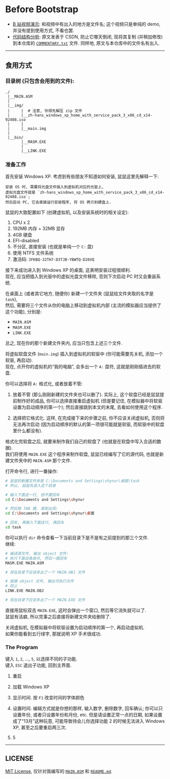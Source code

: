 # Before Bootstrap

- [B 站视频演示](https://www.bilibili.com/video/BV15L411w7kU?share_source=copy_web "反转了, 我不是嘉心糖, 我是雏草姬"): 和视频中有出入的地方是文件名; 这个视频只是单纯的 demo, 并没有提到使用方式, 不看也罢.
- [代码结构分析](https://blog.csdn.net/qq_66550041/article/details/122606740): 原文发表于 CSDN, 防止它哪天倒闭, 现将其复制 (并稍加修改) 到本仓库的 [`COMMENTARY.txt`](COMMENTARY.txt) 文件.  同样地, 原文与本仓库中的文件名有出入.

___

## 食用方式

### 目录树 (只包含会用到的文件):

```
./
 |__MAIN.ASM
 |
 |__img/
 |     |  # 注意, 你得先解压 zip 文件
 |     |__zh-hans_windows_xp_home_with_service_pack_3_x86_cd_x14-92408.iso
 |     |
 |     |__main.img
 |
 |__bin/
       |__MASM.EXE
       |
       |__LINK.EXE
```

### 准备工作

首先安装 Windows XP.  考虑到有些朋友不知道如何安装, 鼠鼠这里先解释一下:

    安装 OS 时, 需要将光盘文件插入到虚拟机对应的光驱上,
    虚拟光盘文件就是 `zh-hans_windows_xp_home_with_service_pack_3_x86_cd_x14-92408.iso`;
    然后启动 PC, 它会直接运行安装程序, 将 OS 拷贝到硬盘上.

鼠鼠的大致配置如下 (创建虚拟机, 以及安装系统时的相关设定):

1. CPU x 2
2. 192MB 内存 + 32MB 显存
3. 4GB 硬盘
4. EFI-disabled
5. 不分区, 直接安装 (也就是单纯一个 `C:` 盘)
6. 使用 NTFS 文件系统
7. 激活码: `3FKBQ-32TH7-D3TJB-YBWTQ-D26VQ`

接下来成功进入到 Windows XP 的桌面, 这表明安装过程很顺利.  <br />
现在, 应当把插入到光驱中的虚拟光盘文件移除, 否则下次启动 PC 时又会重装系统.

在桌面上 (或者其它地方, 随便你) 新建一个文件夹 (鼠鼠给文件夹取的名字是 `task`), <br />
然后, 需要将三个文件从你的电脑上移动到虚拟机内部 (主流的模拟器应当提供了这个功能), 分别是:

- `MAIN.ASM`
- `MASM.EXE`
- `LINK.EXE`

总之, 现在你的那个新建文件夹内, 应当只包含上述三个文件.

将虚拟软盘文件 (`main.img`) 插入到虚拟机的软驱中 (你可能需要先关机, 添加一个软驱, 再启动).  <br />
现在, 点开你的虚拟机的“我的电脑”, 会多出一个 `A:` 盘符, 这就是刚刚插进去的软盘.  <br />

你可以选择将 `A:` 格式化, 或者放着不管:

1. 放着不管 (那么刚刚新建的文件夹也可以删了).
    实际上, 这个软盘已经是鼠鼠提前制作好的成品, 你可以选择直接重启虚拟机 (但是要记住, 在模拟器中将软驱设置为启动顺序的第一个);
    然后直接跳到本文的末尾, 去看如何使用这个程序.

2. 选择把它格式化.
    这样, 在完成接下来的步骤之前, 你不应该关闭虚拟机, 否则将无法再次启动 (因为启动顺序的默认的第一项很可能就是软驱, 而软驱中的软盘里什么都没有).

格式化完软盘之后, 就要来制作我们自己的软盘了 (也就是在软盘中写入合适的数据).  <br />
我们将使用 `MAIN.EXE` 这个程序来制作软盘, 鼠鼠已经编写了它的源代码, 也就是新建文件夹中的 `MAIN.ASM` 那个文件.

打开命令行, 进行一番操作:

```bash
# 鼠鼠的新建文件夹是 C:\Documents and Settings\shynur\桌面\task
# 所以, 鼠鼠先进入这个目录

# 输入下面这一行, 但不要回车
cd C:\Documents and Settings\shynur

# 然后按 TAB 键, 直到出现:
cd C:\Documents and Settings\shynur\桌面

# 回车, 再输入下面这行, 再回车
cd task
```

你可以执行 `dir` 命令查看一下当前目录下是不是有之前提到的那三个文件.  <br />
继续:

```bash
# 编译源文件, 输出 object 文件:
# 执行下面这条指令, 然后一路回车
MASM.EXE MAIN.ASM

# 现在目录下应该多出了一个 MAIN.OBJ 文件

# 链接 object 文件, 输出可执行文件
# 同上
LINK.EXE MAIN.OBJ

# 现在目录下应该多出了一个 MAIN.EXE 文件
```

直接用鼠标双击 `MAIN.EXE`, 这时会弹出一个窗口, 然后等它消失就可以了.  <br />
鼠鼠有洁癖, 所以完事之后直接将新建文件夹给删除了.

关闭虚拟机, 在模拟器中将软驱设置为启动顺序的第一个, 再启动虚拟机.  <br />
如果你能看到五行绿字, 那就说明 XP 手术很成功.

### The Program

键入 `1`, `2`, ..., `5`, 以选择不同的子功能.  <br />
键入 `ESC` 退出子功能, 回到主界面.

1. 重启

2. 加载 Windows XP

3. 显示时间.
    按 `F1` 改变时间的字体颜色

4. 设置时间.
    编辑方式就是你想的那样, 输入数字, 删除数字, 回车确认; 你可以只设置年份, 或者只设置年份和月份, etc.
    但是请设置正常一点的日期, 如果设置成了“13月”这种玩意, 可能导致待会儿你选择功能 2 的时候无法进入 Windows XP, 甚至之后要重启两三次.

5. 5

________________________________________

## LICENSE

[MIT License](./LICENSE), 仅针对我编写的 [`MAIN.ASM`](./MAIN.ASM) 和 [`README.md`](./README.md).
